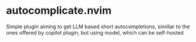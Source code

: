 # autocomplicate.nvim
Simple plugin aiming to get LLM based short autocompletions, simillar to the ones offered by copilot plugin, but using model, which can be self-hosted
